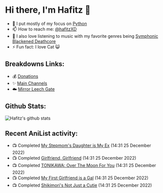 # Hi there, I'm Hafitz 👋
- 🐍 I put mostly of my focus on [Python](https://python.org)
- 📫 How to reach me: [@hafitzXD](https://t.me/hafitzXD)
- 🎵 I also love listening to music with my favorite genres being [Symphonic Blackened Deathcore](https://youtu.be/qyYmS_iBcy4)
- ⚡ Fun fact: I love Cat 😺

## Breakdowns Links:
- 💰 [Donations](https://t.me/TheBreakdowns/2)
- ✨ [Main Channels](https://t.me/TheBreakdowns)
- ☁️ [Mirror Leech Gate](https://t.me/BreakdownsGate)

## Github Stats:
![Hafitz's github stats](https://github-readme-stats.vercel.app/api?username=breakdowns&show_icons=true&count_private=true&bg_color=00000000&text_color=777)

## Recent AniList activity:
<!-- ANILIST_ACTIVITY:start -->

-   📺 Completed [My Stepmom's Daughter is My Ex](https://anilist.co/anime/136934) (14:31 25 December 2022)
-   📺 Completed [Girlfriend, Girlfriend](https://anilist.co/anime/126192) (14:31 25 December 2022)
-   📺 Completed [TONIKAWA: Over The Moon For You](https://anilist.co/anime/116267) (14:31 25 December 2022)
-   📺 Completed [My First Girlfriend is a Gal](https://anilist.co/anime/97863) (14:31 25 December 2022)
-   📺 Completed [Shikimori's Not Just a Cutie](https://anilist.co/anime/127911) (14:31 25 December 2022)

<!-- ANILIST_ACTIVITY:end -->
